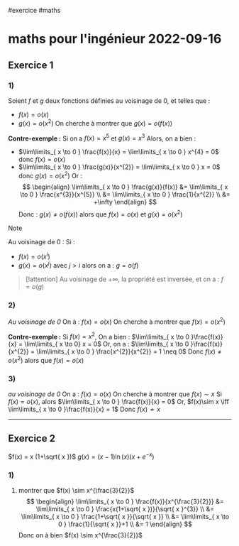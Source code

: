 #exercice #maths 
# maths pour l'ingénieur 2022-09-16

## Exercice 1
### 1)
Soient $f$ et $g$ deux fonctions définies au voisinage de $0$, et telles que :
 - $f(x) = o(x)$
 - $g(x)=o(x^2)$
On cherche à montrer que $g(x) = o(f(x))$

**Contre-exemple :**
Si on a $f(x)=x^{5}$ et $g(x) = x^{3}$
Alors, on a bien :
 - $\lim\limits_{ x \to 0 } \frac{f(x)}{x} = \lim\limits_{ x \to 0 } x^{4} = 0$ donc $f(x)=o(x)$
 - $\lim\limits_{ x \to 0 } \frac{g(x)}{x^{2}} = \lim\limits_{ x \to 0 } x = 0$ donc $g(x)=o(x^{2})$
Or :
$$
\begin{align}
\lim\limits_{ x \to 0 } \frac{g(x)}{f(x)} &= \lim\limits_{ x \to 0 } \frac{x^{3}}{x^{5}} \\
&= \lim\limits_{ x \to 0 } \frac{1}{x^{2}} \\
&= +\infty
\end{align}
$$
Donc : $g(x)\neq o(f(x))$ alors que $f(x)=o(x)$ et $g(x)=o(x^{2})$

> [!note]
> Au voisinage de $0$ :
> Si :
>  - $f(x) = o(x^{i})$
>  - $g(x) = o(x^{j})$ avec $j > i$
> alors on a :
> $g = o(f)$
> > [!attention]
> > Au voisinage de $+\infty$, la propriété est inversée, et on a :
> > $f = o(g)$


### 2)
*Au voisinage de $0$*
On à : $f(x) = o(x)$
On cherche à montrer que $f(x) = o(x^{2})$

**Contre-exemple :**
Si $f(x) = x^{2}$,
On a bien : $\lim\limits_{ x \to 0 }\frac{f(x)}{x} = \lim\limits_{ x \to 0} x = 0$
Or, on a :
$\lim\limits_{ x \to 0 }\frac{f(x)}{x^{2}} = \lim\limits_{ x \to 0 } \frac{x^{2}}{x^{2}} = 1 \neq 0$
Donc $f(x) \neq o(x^{2})$ alors que $f(x) = o(x)$


### 3)
*au voisinage de $0$*
On a : $f(x) = o(x)$
On cherche à montrer que $f(x) \sim x$
Si $f(x) = o(x)$, alors $\lim\limits_{ x \to 0 } \frac{f(x)}{x} = 0$
Or, $f(x)\sim x \iff \lim\limits_{ x \to 0 }\frac{f(x)}{x} = 1$
Donc $f(x) \not\sim x$

---
## Exercice 2

$f(x) = x (1+\sqrt{ x })$
$g(x) = (x-1)\ln(x)(x+e^{-x})$

### 1)
 1. montrer que $f(x) \sim x^{\frac{3}{2}}$
$$
\begin{align}
\lim\limits_{ x \to 0 } \frac{f(x)}{x^{\frac{3}{2}}} &= \lim\limits_{ x \to 0 } \frac{x(1+\sqrt{ x })}{\sqrt{ x }^{3}} \\
&= \lim\limits_{ x \to 0 } \frac{1+\sqrt{ x }}{\sqrt{ x }} \\
&= \lim\limits_{ x \to 0 } \frac{1}{\sqrt{ x }}+1 \\
&= 1
\end{align}
$$
Donc on à bien $f(x) \sim x^{\frac{3}{2}}$
